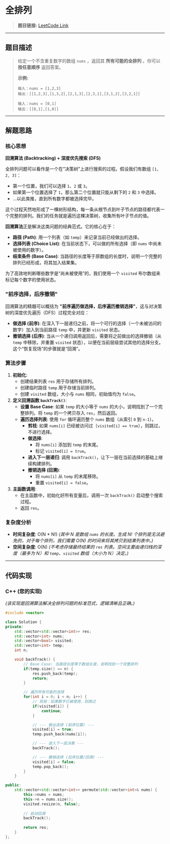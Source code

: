 # 全排列

> **题目链接:** [LeetCode Link](https://leetcode.cn/problems/permutations/)

---

## 题目描述

> 给定一个不含重复数字的数组 `nums` ，返回其 **所有可能的全排列** 。你可以 **按任意顺序** 返回答案。
>
> **示例:**
> ```
> 输入：nums = [1,2,3]
> 输出：[[1,2,3],[1,3,2],[2,1,3],[2,3,1],[3,1,2],[3,2,1]]
> ```
>
> ```
> 输入：nums = [0,1]
> 输出：[[0,1],[1,0]]
> ```

---

## 解题思路

### 核心思想
**回溯算法 (Backtracking) + 深度优先搜索 (DFS)**

全排列问题可以看作是一个在“决策树”上进行搜索的过程。假设我们有数组 `[1, 2, 3]`：
- 第一个位置，我们可以选择 `1`、`2` 或 `3`。
- 如果第一个位置选择了 `1`，那么第二个位置就只能从剩下的 `2` 和 `3` 中选择。
- ...以此类推，直到所有数字都被选择完毕。

这个过程天然地形成了一棵树形结构，每一条从根节点到叶子节点的路径都代表一个完整的排列。我们的任务就是遍历这棵决策树，收集所有叶子节点的值。

**回溯算法**正是解决这类问题的经典范式。它的核心在于：
- **路径 (Path)**: 用一个列表（如 `temp`）来记录当前已经做出的选择。
- **选择列表 (Choice List)**: 在当前状态下，可以做的所有选择（即 `nums` 中尚未被使用的数字）。
- **结束条件 (Base Case)**: 当路径的长度等于原数组的长度时，说明一个完整的排列已经形成，将其加入结果集。

为了高效地判断哪些数字是“尚未被使用”的，我们使用一个 `visited` 布尔数组来标记每个数字的使用状态。

### "前序选择，后序撤销"
回溯算法的精髓可以概括为 **"前序遍历做选择，后序遍历撤销选择"**，这与对决策树的深度优先遍历（DFS）过程完全对应：
- **做选择 (前序)**: 在深入下一层递归之前，将一个可行的选择（一个未被访问的数字）加入到当前路径 `temp` 中，并更新 `visited` 状态。
- **撤销选择 (后序)**: 当从一个递归调用返回后，需要将之前做出的选择撤销（从 `temp` 中移除，并重置 `visited` 状态），以便在当前层级尝试其他的选择分支。这个“恢复现场”的步骤就是“回溯”。

### 算法步骤
1.  **初始化**:
    *   创建结果列表 `res` 用于存储所有排列。
    *   创建临时路径 `temp` 用于存储当前排列。
    *   创建 `visited` 数组，大小与 `nums` 相同，初始值均为 `false`。
2.  **定义回溯函数 `backTrack()`**:
    *   **设置 Base Case**: 如果 `temp` 的大小等于 `nums` 的大小，说明找到了一个完整排列。将 `temp` 的一个拷贝存入 `res`，然后返回。
    *   **遍历选择列表**: 使用 `for` 循环遍历整个 `nums` 数组（从索引 `0` 到 `n-1`）。
        *   **剪枝**: 如果 `nums[i]` 已经被访问过（`visited[i] == true`），则跳过，不进行选择。
        *   **做选择**:
            *   将 `nums[i]` 添加到 `temp` 的末尾。
            *   标记 `visited[i] = true`。
        *   **进入下一层递归**: 调用 `backTrack()`，让下一层在当前选择的基础上继续构建排列。
        *   **撤销选择 (回溯)**:
            *   将 `nums[i]` 从 `temp` 的末尾移除。
            *   重置 `visited[i] = false`。
3.  **主函数调用**:
    *   在主函数中，初始化好所有变量后，调用一次 `backTrack()` 启动整个搜索过程。
    *   返回 `res`。

### 复杂度分析
- **时间复杂度**: O(N * N!)
  *(其中 N 是数组 `nums` 的长度。生成 N! 个排列是无法避免的，对于每个排列，我们需要 O(N) 的时间来将其拷贝到结果列表中。)*
- **空间复杂度**: O(N)
  *(不考虑存储最终结果的 `res` 列表。空间主要由递归栈的深度（最多为 N）和 `temp`、`visited` 数组（大小为 N）决定。)*

---

## 代码实现

### C++ (您的实现)
*(该实现是回溯算法解决全排列问题的标准范式，逻辑清晰且正确。)*
```cpp
#include <vector>

class Solution {
private:
    std::vector<std::vector<int>> res;
    std::vector<int> nums;
    std::vector<bool> visited;
    std::vector<int> temp;
    int n;

    void backTrack() {
        // Base Case: 当路径长度等于数组长度，说明找到一个完整排列
        if(temp.size() == n) {
            res.push_back(temp);
            return;
        }

        // 遍历所有可能的选择
        for(int i = 0; i < n; i++) {
            // 剪枝：如果数字已被使用，则跳过
            if(visited[i]) {
                continue;
            }

            // --- 做出选择 (前序位置) ---
            visited[i] = true;
            temp.push_back(nums[i]);

            // --- 进入下一层决策 ---
            backTrack();

            // --- 撤销选择 (后序位置/回溯) ---
            visited[i] = false;
            temp.pop_back();
        }
    }

public:
    std::vector<std::vector<int>> permute(std::vector<int>& nums) {
        this->nums = nums;
        this->n = nums.size();
        visited.resize(n, false);
        
        // 启动回溯
        backTrack();
        
        return res;
    }
};
```
